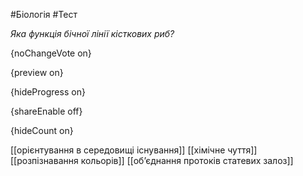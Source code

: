 #Біологія #Тест

*Яка функція бічної лінії кісткових риб?*

{noChangeVote on}

{preview on}

{hideProgress on}

{shareEnable off}

{hideCount on}

[[орієнтування в середовищі існування]]
[[хімічне чуття]]
[[розпізнавання кольорів]]
[[об’єднання протоків статевих залоз]]
